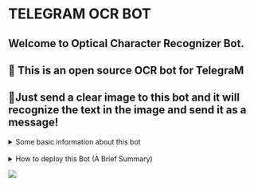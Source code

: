 # TELEGRAM OCR BOT

## Welcome to Optical Character Recognizer Bot. 

## 🤏 This is an open source OCR bot for TelegraM
## 🤏Just send a clear image to this bot and it will recognize the text in the image and send it as a message!

<details>
  <summary> Some basic information about this bot </summary>

```
THIS BOT ONLY NEES YOUR
🤞 TELEGRAM BOT TOKEN &,
🤞 CLOUDMERSIVE OCR API
```

#### limitations
> cloudmersive api provides only 1000 images for free ( per month)
> solution:
>> just u can create a new account & use the new api which will provides u 2000 images.. etc,etc,etc.. you can create many cloudmersive account as msny as you need..🙄

> another problem is that heroku provides only 550dynos for free (per month)
>> No one is going to help you..😜😜 
>> you can transfer your heroku account whenever you finished your dyno..😂 or host this bot your own..😁

</details>
⠀
⠀
<details>
  <summary> How to deploy this Bot (A Brief Summary) </summary>
  
I Don't have any time to waste..😒
Due to some works on other bots..

Just Fork it.. edit your repo at your own risk(if needed) and deploy on heroku.. 
> if u have any doubts or bug msg me on [telegram](t.me/nabilanavab)
</details>

![](https://telegra.ph/file/58dc9864d6e68e74e817e.jpg)


